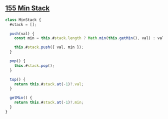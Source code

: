 ## [155 Min Stack](https://leetcode.com/problems/min-stack/description/)

<!-- notecardId: 1741177791436 -->

```js
class MinStack {
  #stack = [];

  push(val) {
    const min = this.#stack.length ? Math.min(this.getMin(), val) : val;

    this.#stack.push({ val, min });
  }

  pop() {
    this.#stack.pop();
  }

  top() {
    return this.#stack.at(-1)?.val;
  }

  getMin() {
    return this.#stack.at(-1)?.min;
  }
}
```

